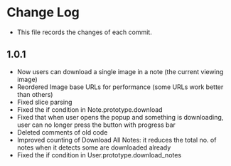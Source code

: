 # Change Log
- This file records the changes of each commit.

## 1.0.1
- Now users can download a single image in a note (the current viewing image)
- Reordered Image base URLs for performance (some URLs work better than others)
- Fixed slice parsing
- Fixed the if condition in Note.prototype.download
- Fixed that when user opens the popup and something is downloading, user can no longer press the button with progress bar
- Deleted comments of old code
- Improved counting of Download All Notes: it reduces the total no. of notes when it detects some are downloaded already
- Fixed the if condition in User.prototype.download_notes